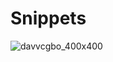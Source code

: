 # Snippets

![davvcgbo_400x400](https://user-images.githubusercontent.com/44364599/47560928-76cc0e00-d922-11e8-81d3-7038d1f0ed55.jpg)

